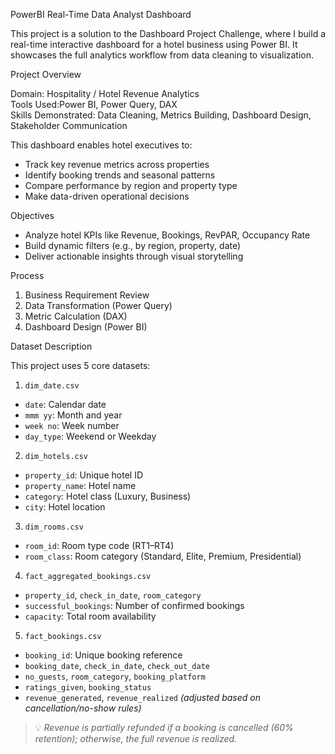 PowerBI Real-Time Data Analyst Dashboard

This project is a solution to the Dashboard Project Challenge, where I build a real-time interactive dashboard for a hotel business using Power BI. It showcases the full analytics workflow from data cleaning to visualization.

Project Overview

Domain: Hospitality / Hotel Revenue Analytics  
Tools Used:Power BI, Power Query, DAX  
Skills Demonstrated: Data Cleaning, Metrics Building, Dashboard Design, Stakeholder Communication  

This dashboard enables hotel executives to:
- Track key revenue metrics across properties
- Identify booking trends and seasonal patterns
- Compare performance by region and property type
- Make data-driven operational decisions

Objectives

- Analyze hotel KPIs like Revenue, Bookings, RevPAR, Occupancy Rate
- Build dynamic filters (e.g., by region, property, date)
- Deliver actionable insights through visual storytelling


Process

1. Business Requirement Review
2. Data Transformation (Power Query)
3. Metric Calculation (DAX) 
4. Dashboard Design (Power BI) 

 Dataset Description

This project uses 5 core datasets:

 1. `dim_date.csv`
- `date`: Calendar date  
- `mmm yy`: Month and year  
- `week no`: Week number  
- `day_type`: Weekend or Weekday  

 2. `dim_hotels.csv`
- `property_id`: Unique hotel ID  
- `property_name`: Hotel name  
- `category`: Hotel class (Luxury, Business)  
- `city`: Hotel location  

3. `dim_rooms.csv`
- `room_id`: Room type code (RT1–RT4)  
- `room_class`: Room category (Standard, Elite, Premium, Presidential)  

4. `fact_aggregated_bookings.csv`
- `property_id`, `check_in_date`, `room_category`  
- `successful_bookings`: Number of confirmed bookings  
- `capacity`: Total room availability  

5. `fact_bookings.csv`
- `booking_id`: Unique booking reference  
- `booking_date`, `check_in_date`, `check_out_date`  
- `no_guests`, `room_category`, `booking_platform`  
- `ratings_given`, `booking_status`  
- `revenue_generated`, `revenue_realized` *(adjusted based on cancellation/no-show rules)*  

> 💡 *Revenue is partially refunded if a booking is cancelled (60% retention); otherwise, the full revenue is realized.*


